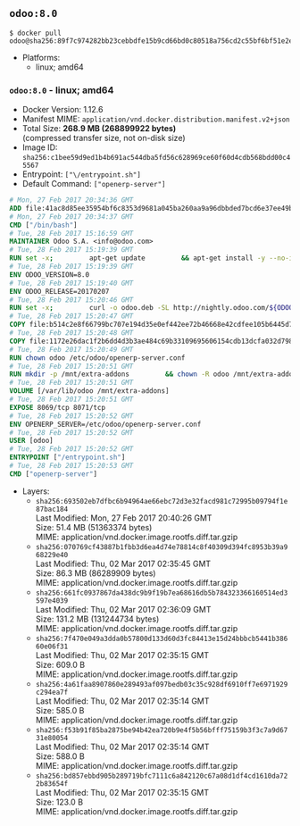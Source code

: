 ## `odoo:8.0`

```console
$ docker pull odoo@sha256:89f7c974282bb23cebbdfe15b9cd66bd0c80518a756cd2c55bf6bf51e2ea9d79
```

-	Platforms:
	-	linux; amd64

### `odoo:8.0` - linux; amd64

-	Docker Version: 1.12.6
-	Manifest MIME: `application/vnd.docker.distribution.manifest.v2+json`
-	Total Size: **268.9 MB (268899922 bytes)**  
	(compressed transfer size, not on-disk size)
-	Image ID: `sha256:c1bee59d9ed1b4b691ac544dba5fd56c628969ce60f60d4cdb568bdd00c45567`
-	Entrypoint: `["\/entrypoint.sh"]`
-	Default Command: `["openerp-server"]`

```dockerfile
# Mon, 27 Feb 2017 20:34:36 GMT
ADD file:41ac8d85ee35954bf6c8353d9681a045ba260aa9a96dbbded7bcd6e37ee49bea in / 
# Mon, 27 Feb 2017 20:34:37 GMT
CMD ["/bin/bash"]
# Tue, 28 Feb 2017 15:16:59 GMT
MAINTAINER Odoo S.A. <info@odoo.com>
# Tue, 28 Feb 2017 15:19:39 GMT
RUN set -x;         apt-get update         && apt-get install -y --no-install-recommends             ca-certificates             curl             node-less             node-clean-css             python-gevent             python-pip             python-pyinotify             python-renderpm             python-support         && curl -o wkhtmltox.deb -SL http://nightly.odoo.com/extra/wkhtmltox-0.12.1.2_linux-jessie-amd64.deb         && echo '40e8b906de658a2221b15e4e8cd82565a47d7ee8 wkhtmltox.deb' | sha1sum -c -         && dpkg --force-depends -i wkhtmltox.deb         && apt-get -y install -f --no-install-recommends         && apt-get purge -y --auto-remove -o APT::AutoRemove::RecommendsImportant=false -o APT::AutoRemove::SuggestsImportant=false npm         && rm -rf /var/lib/apt/lists/* wkhtmltox.deb         && pip install psycogreen==1.0
# Tue, 28 Feb 2017 15:19:39 GMT
ENV ODOO_VERSION=8.0
# Tue, 28 Feb 2017 15:19:40 GMT
ENV ODOO_RELEASE=20170207
# Tue, 28 Feb 2017 15:20:46 GMT
RUN set -x;         curl -o odoo.deb -SL http://nightly.odoo.com/${ODOO_VERSION}/nightly/deb/odoo_${ODOO_VERSION}.${ODOO_RELEASE}_all.deb         && echo 'cd8c1dc9d2ddf5a538381eed85871a2e343ec8ae odoo.deb' | sha1sum -c -         && dpkg --force-depends -i odoo.deb         && apt-get update         && apt-get -y install -f --no-install-recommends         && rm -rf /var/lib/apt/lists/* odoo.deb
# Tue, 28 Feb 2017 15:20:47 GMT
COPY file:b514c2e8f66799bc707e194d35e0ef442ee72b46668e42cdfee105b6445d7eb0 in / 
# Tue, 28 Feb 2017 15:20:48 GMT
COPY file:1172e26dac1f2b6dd4d3b3ae484c69b33109695606154cdb13dcfa032d798e88 in /etc/odoo/ 
# Tue, 28 Feb 2017 15:20:49 GMT
RUN chown odoo /etc/odoo/openerp-server.conf
# Tue, 28 Feb 2017 15:20:51 GMT
RUN mkdir -p /mnt/extra-addons         && chown -R odoo /mnt/extra-addons
# Tue, 28 Feb 2017 15:20:51 GMT
VOLUME [/var/lib/odoo /mnt/extra-addons]
# Tue, 28 Feb 2017 15:20:51 GMT
EXPOSE 8069/tcp 8071/tcp
# Tue, 28 Feb 2017 15:20:52 GMT
ENV OPENERP_SERVER=/etc/odoo/openerp-server.conf
# Tue, 28 Feb 2017 15:20:52 GMT
USER [odoo]
# Tue, 28 Feb 2017 15:20:52 GMT
ENTRYPOINT ["/entrypoint.sh"]
# Tue, 28 Feb 2017 15:20:53 GMT
CMD ["openerp-server"]
```

-	Layers:
	-	`sha256:693502eb7dfbc6b94964ae66ebc72d3e32facd981c72995b09794f1e87bac184`  
		Last Modified: Mon, 27 Feb 2017 20:40:26 GMT  
		Size: 51.4 MB (51363374 bytes)  
		MIME: application/vnd.docker.image.rootfs.diff.tar.gzip
	-	`sha256:070769cf43887b1fbb3d6ea4d74e78814c8f40309d394fc8953b39a968229e40`  
		Last Modified: Thu, 02 Mar 2017 02:35:45 GMT  
		Size: 86.3 MB (86289909 bytes)  
		MIME: application/vnd.docker.image.rootfs.diff.tar.gzip
	-	`sha256:661fc0937867da438dc9b9f19b7ea68616db5b784323366160514ed3597e4039`  
		Last Modified: Thu, 02 Mar 2017 02:36:09 GMT  
		Size: 131.2 MB (131244734 bytes)  
		MIME: application/vnd.docker.image.rootfs.diff.tar.gzip
	-	`sha256:7f470e049a3dda0b57800d133d60d3fc84413e15d24bbbcb5441b38660e06f31`  
		Last Modified: Thu, 02 Mar 2017 02:35:15 GMT  
		Size: 609.0 B  
		MIME: application/vnd.docker.image.rootfs.diff.tar.gzip
	-	`sha256:4a61faa8907860e289493af097bedb03c35c928df6910ff7e6971929c294ea7f`  
		Last Modified: Thu, 02 Mar 2017 02:35:14 GMT  
		Size: 585.0 B  
		MIME: application/vnd.docker.image.rootfs.diff.tar.gzip
	-	`sha256:f53b91f85ba2875be94b42ea720b9e4f5b56bfff75159b3f3c7a9d6731e80054`  
		Last Modified: Thu, 02 Mar 2017 02:35:14 GMT  
		Size: 588.0 B  
		MIME: application/vnd.docker.image.rootfs.diff.tar.gzip
	-	`sha256:bd857ebbd905b289719bfc7111c6a842120c67a08d1df4cd1610da722b83654f`  
		Last Modified: Thu, 02 Mar 2017 02:35:15 GMT  
		Size: 123.0 B  
		MIME: application/vnd.docker.image.rootfs.diff.tar.gzip
